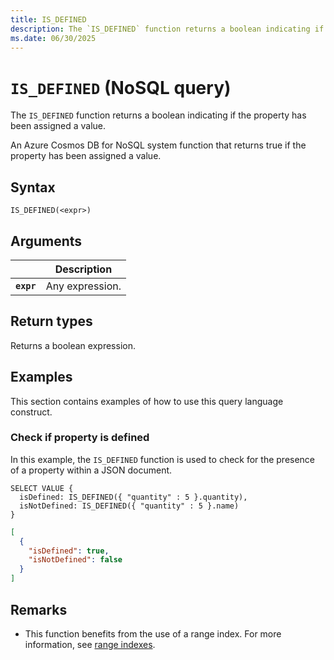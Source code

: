 ```yaml
---
title: IS_DEFINED
description: The `IS_DEFINED` function returns a boolean indicating if the property has been assigned a value.
ms.date: 06/30/2025
---
```


# `IS_DEFINED` (NoSQL query)

The `IS_DEFINED` function returns a boolean indicating if the property has been assigned a value.

An Azure Cosmos DB for NoSQL system function that returns true if the property has been assigned a value.

## Syntax

```nosql
IS_DEFINED(<expr>)
```

## Arguments

| | Description |
| --- | --- |
| **`expr`** | Any expression. |

## Return types

Returns a boolean expression.

## Examples

This section contains examples of how to use this query language construct.

### Check if property is defined

In this example, the `IS_DEFINED` function is used to check for the presence of a property within a JSON document.

```nosql
SELECT VALUE {
  isDefined: IS_DEFINED({ "quantity" : 5 }.quantity),
  isNotDefined: IS_DEFINED({ "quantity" : 5 }.name)
}
```

```json
[
  {
    "isDefined": true,
    "isNotDefined": false
  }
]
```

## Remarks

- This function benefits from the use of a range index. For more information, see [range indexes](/azure/cosmos-db/index-policy#includeexclude-strategy).
